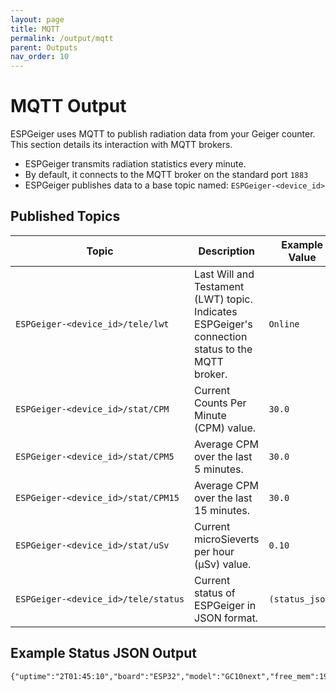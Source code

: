 ```yaml
---
layout: page
title: MQTT
permalink: /output/mqtt
parent: Outputs
nav_order: 10
---
```


# MQTT Output

ESPGeiger uses MQTT to publish radiation data from your Geiger counter. This section details its interaction with MQTT brokers.

- ESPGeiger transmits radiation statistics every minute.
- By default, it connects to the MQTT broker on the standard port `1883`
- ESPGeiger publishes data to a base topic named: `ESPGeiger‑<device_id>`

## Published Topics

| Topic | Description |  Example Value | Publish Interval |
|---|---|---|---|
`ESPGeiger‑<device_id>/tele/lwt` | Last Will and Testament (LWT) topic. Indicates ESPGeiger's connection status to the MQTT broker. | `Online` | -
`ESPGeiger‑<device_id>/stat/CPM` | Current Counts Per Minute (CPM) value. | `30.0` | 60
`ESPGeiger‑<device_id>/stat/CPM5` | Average CPM over the last 5 minutes. | `30.0` | 60
`ESPGeiger‑<device_id>/stat/CPM15` | Average CPM over the last 15 minutes. | `30.0` | 60
`ESPGeiger‑<device_id>/stat/uSv` | Current microSieverts per hour (μSv) value. | `0.10` | 60
`ESPGeiger‑<device_id>/tele/status` | Current status of ESPGeiger in JSON format. | `(status_json)` | 60

## Example Status JSON Output

```
{"uptime":"2T01:45:10","board":"ESP32","model":"GC10next","free_mem":191552,"ssid":"Wifi","ip":"192.168.1.123","rssi":-24}
````